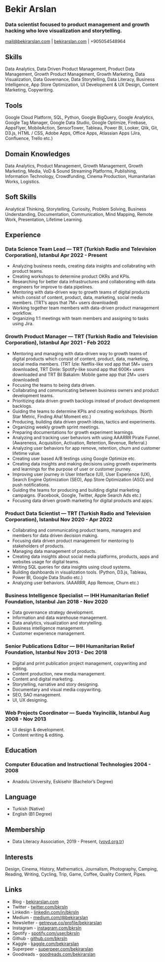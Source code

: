 # Bekir Arslan

### Data scientist focused to product management and growth hacking who love visualization and storytelling.

<mail@bekirarslan.com> | [bekirarslan.com](bekirarslan.com ) | +905054548964

## Skills
Data Analytics, Data Driven Product Management, Product Data Management, Growth Product Management, Growth Marketing, Data Visualization, Data Governance, Data Storytelling, Data Literacy, Business Intelligence, App Store Optimization, UI Development & UX Design, Content Marketing, Copywriting.

## Tools
Google Cloud Platform, SQL, Python, Google BigQuery, Google Analytics, Google Tag Manager, Google Data Studio, Google Optimize, Firebase, AppsFlyer, MobileAction, SensorTower, Tableau, Power BI, Looker, Qlik, Git, D3.js, HTML / CSS, Adobe Apps, Office Apps, Atlassian Apps (Jira, Confluence, Trello etc.)

## Domain Knowledges
Data Analytics, Product Management, Growth Management, Growth Marketing, Media, VoD & Sound Streaming Platforms, Publishing, Information Technology, Crowdfunding, Cinema Production, Humanitarian Works, Logistics.

## Soft Skills
Analytical Thinking, Storytelling, Curiosity, Problem Solving, Business Understanding, Documentation, Communication, Mind Mapping, Remote Work, Presentation, Lifetime Learning.

## Experience

### <span>Data Science Team Lead — TRT (Turkish Radio and Television Corporation), Istanbul</span> <span>Apr 2022 - Present</span>

- Analyzing business needs, creating data insights and collabrating with product teams.
- Creating workshops to determine product OKRs and KPIs.
- Researching for better data infrastructures and collaborating with data engineers for improve to data pipelines.
- Mentoring with data-driven way to growth teams of digital products which consist of content, product, data, marketing, social media members. (TRT’s apps that 7M+ users downloaded)
- Working together team members with data-driven product management workflow.
- Organizing 1:1 meetings with team members and assigning to tasks using Jira.

### <span>Growth Product Manager — TRT (Turkish Radio and Television Corporation), Istanbul</span> <span>Apr 2021 - Feb 2022</span>

- Mentoring and managing with data-driven way to growth teams of digital products which consist of content, product, data, marketing, social media members. (TRT İzle: Netflix-like vod app that 5M+ users downloaded, TRT Dinle: Spotify-like sound app that 600K+ users downloaded and TRT Bil Bakalım: Mobile game app that 2M+ users downloaded)
- Focusing the teams to being data driven.
- Collabrating and communicating between business owners and product development teams.
- Prioritizing data driven growth backlogs instead of product development backlogs.
- Guiding the teams to determine KPIs and creating workshops. (North Star Metric, Finding Aha! Moment etc.)
- Producing, building data driven growth ideas, tactics and experiments.
- Organizing weekly growth sprint meetings.
- Preparing documentations for growth experiment learnings.
- Analyzing and tracking user behaviors with using AAARRR Pirate Funnel. (Awareness, Acquisition, Activation, Retention, Revenue, Referral.)
- Analyzing user behaviors for app remove, retention, churn and customer lifetime value.
- Creating user based A/B testings using Google Optimize etc.
- Creating data insights and making decisions using growth experiments and learnings for the purpose of user or customer journey.
- Improving user journey in User Interface (UI), User Experience (UX), Search Engine Optimization (SEO), App Store Optimization (ASO) and push notifications.
- Guiding the teams for producing and building digital marketing campaigns. (Facebook, Google, Twitter, Apple Search Ads etc.)
- Focusing data driven growth marketing for digital products and apps.

### <span>Product Data Scientist — TRT (Turkish Radio and Television Corporation), Istanbul</span> <span>Nov 2020 - Apr 2022</span>

- Collabrating and communicating product teams, managers and members for data driven decision making.
- Focusing data driven product management for mentoring to stakeholders of products.
- Managing data management of products.
- Creating data insights about social media platforms, products, apps and websites usage for digital teams.
- Writing SQL queries for data insights using cloud systems.
- Building dashboards in visualization tools. (Python, D3.js, Tableau, Power BI, Google Data Studio etc.)
- Analyzing user behaviors. (AAARRR, App Remove, Churn etc.)

### <span>Business Intelligence Specialist — IHH Humanitarian Relief Foundation, Istanbul</span> <span>Jan 2018 - Nov 2020</span>

- Data governance strategy development.
- Information and data warehouse management.
- Data analytics, visualization and storytelling.
- Business intelligence management.
- Customer experience management.

### <span>Senior Publications Editor — IHH Humanitarian Relief Foundation, Istanbul</span> <span>Nov 2013 - Dec 2018</span>

- Digital and print publication project management, copywriting and editing.
- Content production, new media management.
- Content and digital marketing.
- Storytelling, narrative and story designing.
- Documentary and visual media copywriting.
- SEO, SAO management.
- UI, UX designing.

### <span>Web Projects Coordinator — Sueda Yayincilik, Istanbul</span> <span>Aug 2008 - Nov 2013</span>

- UI design & development.
- Content writing & editing.

## Education

### <span>Computer Education and Instructional Technologies</span> <span>2004 - 2008</span>

- Anadolu University, Eskisehir (Bachelor’s Degree)

## Language

- Turkish (Native) 
- English (B1 Degree)

## Membership

- Data Literacy Association, 2019 - Present, ([voyd.org.tr](voyd.org.tr))

## Interests

Design, Cinema, History, Mathematics, Journalism, Photography, Camping, Reading, Writing, Cycling, Trip, Game, Coffee, Quality Content, Pipes.

## Links

- Blog - [bekirarslan.com](bekirarslan.com )
- Twitter - [twitter.com/bkrsln](twitter.com/bkrsln ) 
- Linkedin - [linkedin.com/in/bkrsln](linkedin.com/in/bkrsln ) 
- Medium - [medium.com/@bekirarslan](medium.com/@bekirarslan )
- Newsletter - [getrevue.co/profile/bekirarslan](getrevue.co/profile/bekirarslan )
- Instagram - [instagram.com/bkrsln](instagram.com/bkrsln )
- Spotify - [spotify.com/user/bkrsln](spotify.com/user/bkrsln )  
- Github - [github.com/bkrsln](github.com/bkrsln )
- Kaggle - [kaggle.com/bekirarslan](kaggle.com/bekirarslan )
- Superpeer - [superpeer.com/bekirarslan](superpeer.com/bekirarslan )
- Goodreads - [goodreads.com/bekirarslan](goodreads.com/bekirarslan )